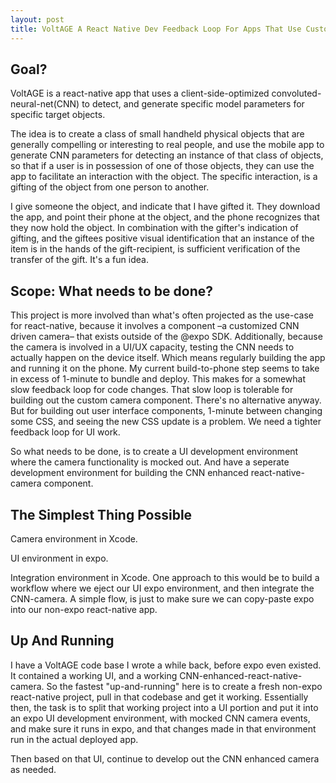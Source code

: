 ```yaml
---
layout: post
title: VoltAGE A React Native Dev Feedback Loop For Apps That Use Custom Native Components
---
```




## Goal?
VoltAGE is a react-native app that uses a client-side-optimized convoluted-neural-net(CNN) to detect, and generate specific model parameters for specific target objects.

The idea is to create a class of small handheld physical objects that are generally compelling or interesting to real people, and use the mobile app to generate CNN parameters for detecting an instance of that class of objects, so that if a user is in possession of one of those objects, they can use the app to facilitate an interaction with the object. The specific interaction, is a gifting of the object from one person to another.

I give someone the object, and indicate that I have gifted it. They download the app, and point their phone at the object, and the phone recognizes that they now hold the object. In combination with the gifter's indication of gifting, and the giftees positive visual identification that an instance of the item is in the hands of the gift-recipient, is sufficient verification of the transfer of the gift. It's a fun idea.

## Scope: What needs to be done?

This project is more involved than what's often projected as the use-case for react-native, because it involves a component –a customized CNN driven camera– that exists outside of the @expo SDK. Additionally, because the camera is involved in a UI/UX capacity, testing the CNN needs to actually happen on the device itself. Which means regularly building the app and running it on the phone. My current build-to-phone step seems to take in excess of 1-minute to bundle and deploy. This makes for a somewhat slow feedback loop for code changes. That slow loop is tolerable for building out the custom camera component. There's no alternative anyway. But for building out user interface components, 1-minute between changing some CSS, and seeing the new CSS update is a problem. We need a tighter feedback loop for UI work.

So what needs to be done, is to create a UI development environment where the camera functionality is mocked out. And have a seperate development environment for building the CNN enhanced react-native-camera component.

## The Simplest Thing Possible

Camera environment in Xcode.

UI environment in expo.

Integration environment in Xcode. One approach to this would be to build a workflow where we eject our UI expo environment, and then integrate the CNN-camera. A simple flow, is just to make sure we can copy-paste expo into our non-expo react-native app. 

## Up And Running

I have a VoltAGE code base I wrote a while back, before expo even existed. It contained a working UI, and a working CNN-enhanced-react-native-camera. So the fastest "up-and-running" here is to create a fresh non-expo react-native project, pull in that codebase and get it working. Essentially then, the task is to split that working project into a UI portion and put it into an expo UI development environment, with mocked CNN camera events, and make sure it runs in expo, and that changes made in that environment run in the actual deployed app.

Then based on that UI, continue to develop out the CNN enhanced camera as needed.



